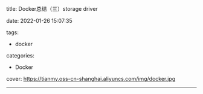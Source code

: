 title: Docker总结（三）storage driver 

date: 2022-01-26 15:07:35

tags:

- docker

categories:

- Docker

cover: https://tianmy.oss-cn-shanghai.aliyuncs.com/img/docker.jpg

---
